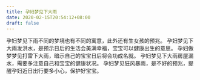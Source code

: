 ```yaml
---
title: 孕妇梦见下大雨
date: 2020-02-15T20:54:12+08:00
draft: false
---
```


孕妇梦见下雨不同的梦境也有不同的寓意，此外还有生女孩的预兆。
孕妇梦见下大雨发洪水，是预示日后的生活会美满幸福，宝宝可以健康出生的意思。
孕妇做梦梦见打雷下大雨，暗示自己的宝宝日后将会功成名就。
孕妇梦见下大雨房屋漏水，需要多注意自己和宝宝的健康状况。
孕妇梦见狂风暴雨，是不好的预兆，提醒孕妇近日出行要多小心，保护好宝宝。